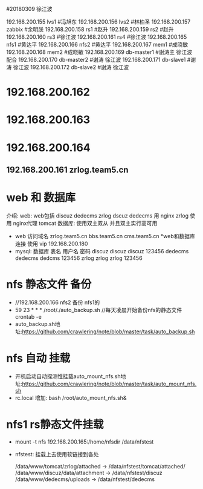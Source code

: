 #20180309
徐江波

192.168.200.155    lvs1  #冯旭东
192.168.200.156    lvs2  #林柏圣
192.168.200.157    zabbix  #余明朕
192.168.200.158    rs1  #赵升
192.168.200.159    rs2  #赵升
192.168.200.160    rs3  #徐江波
192.168.200.161    rs4  #徐江波
192.168.200.165    nfs1  #黄达平
192.168.200.166    nfs2  #黄达平
192.168.200.167    mem1   #成晓敏
192.168.200.168    mem2   #成晓敏
192.168.200.169    db-master1   #谢涛主   徐江波配合
192.168.200.170    db-master2   #谢涛   徐江波
192.168.200.171    db-slave1     #谢涛   徐江波
192.168.200.172    db-slave2     #谢涛   徐江波
# 192.168.200.162
# 192.168.200.163
# 192.168.200.164
192.168.200.161    zrlog.team5.cn
--------------------------------------------
# web 和 数据库

介绍:
web:
web包括 discuz dedecms zrlog
dscuz dedecms 用 nginx
zrlog 使用 nginx代理 tomcat
数据库:
使用双主双从 并且双主实行高可用

* web 访问域名 zrlog.team5.cn bbs.team5.cn cms.team5.cn
*web和数据库连接 使用 vip 192.168.200.180
* mysql:
  数据库   表名     用户名   密码 
  discuz   discuz   discuz   123456
  dedecms  dedecms  dedcms   123456
  zrlog    zrlog    zrlog    123456

# nfs 静态文件 备份 
* //192.168.200.166 nfs2 备份 nfs1的
* 59 23 * * * /root/./auto_backup.sh //每天凌晨开始备份nfs的静态文件 crontab -e
* auto_backup.sh地址:https://github.com/crawlering/note/blob/master/task/auto_backup.sh

# nfs 自动 挂载
* 开机启动自动探测性挂载auto_mount_nfs.sh地址:https://github.com/crawlering/note/blob/master/task/auto_mount_nfs.sh
* rc.local 增加: bash /root/auto_mount_nfs.sh&

# nfs1 rs静态文件挂载
* mount -t nfs 192.168.200.165:/home/nfsdir /data/nfstest
* nfstest: 挂载上去使用软链接到各处

    /data/www/tomcat/zrlog/attached -> /data/nfstest/tomcat/attached/
    /data/www/discuz/data/attachment -> /data/nfstest/discuz
    /data/www/dedecms/uploads -> /data/nfstest/dedecms



